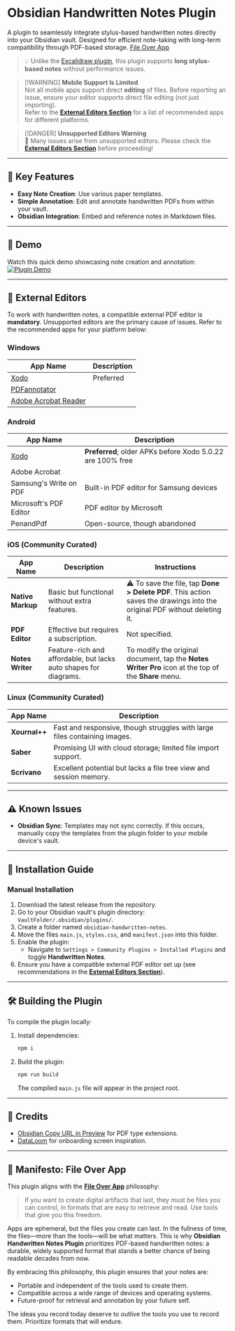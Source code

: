 # Obsidian Handwritten Notes Plugin

A plugin to seamlessly integrate stylus-based handwritten notes directly into your Obsidian vault. Designed for efficient note-taking with long-term compatibility through PDF-based storage. [File Over App](https://github.com/FBarrca/obsidian-handwritten-notes/blob/master/README.md#-manifesto-file-over-app)

> 💡 Unlike the [Excalidraw plugin](https://github.com/zsviczian/obsidian-excalidraw-plugin), this plugin supports **long stylus-based notes** without performance issues.

> [!WARNING] **Mobile Support Is Limited**  
> Not all mobile apps support direct **editing** of files. Before reporting an issue, ensure your editor supports direct file editing (not just importing).  
> Refer to the [**External Editors Section**](https://github.com/FBarrca/obsidian-handwritten-notes/blob/master/README.md#-external-editors) for a list of recommended apps for different platforms.

> [!DANGER] **Unsupported Editors Warning**  
> 🚨 Many issues arise from unsupported editors. Please check the [**External Editors Section**](https://github.com/FBarrca/obsidian-handwritten-notes/blob/master/README.md#-external-editors) before proceeding!

---

## 🌟 Key Features

- **Easy Note Creation**: Use various paper templates.
- **Simple Annotation**: Edit and annotate handwritten PDFs from within your vault.
- **Obsidian Integration**: Embed and reference notes in Markdown files.

---

## 🎥 Demo

Watch this quick demo showcasing note creation and annotation:  
[![Plugin Demo](https://img.youtube.com/vi/dkdKeCJzVQA/default.jpg)](https://youtu.be/dkdKeCJzVQA)

---

## 📂 External Editors

To work with handwritten notes, a compatible external PDF editor is **mandatory**. Unsupported editors are the primary cause of issues. Refer to the recommended apps for your platform below:

### **Windows**

|App Name|Description|
|---|---|
|[Xodo](https://www.xodo.com/app/)|Preferred|
|[PDFannotator](https://www.pdfannotator.com/en/)||
|[Adobe Acrobat Reader](https://acrobat.adobe.com/us/en/acrobat/pdf-reader.html)||

### **Android**

|App Name|Description|
|---|---|
|[Xodo](https://www.xodo.com/app/)|**Preferred**; older APKs before Xodo 5.0.22 are 100% free|
|Adobe Acrobat||
|Samsung's Write on PDF|Built-in PDF editor for Samsung devices|
|Microsoft's PDF Editor|PDF editor by Microsoft|
|PenandPdf|Open-source, though abandoned|

### **iOS (Community Curated)**

|App Name|Description|Instructions|
|---|---|---|
|**Native Markup**|Basic but functional without extra features.|⚠️ To save the file, tap **Done > Delete PDF**. This action saves the drawings into the original PDF without deleting it.|
|**PDF Editor**|Effective but requires a subscription.|Not specified.|
|**Notes Writer**|Feature-rich and affordable, but lacks auto shapes for diagrams.|To modify the original document, tap the **Notes Writer Pro** icon at the top of the **Share** menu.|

### **Linux (Community Curated)**

|App Name|Description|
|---|---|
|**Xournal++**|Fast and responsive, though struggles with large files containing images.|
|**Saber**|Promising UI with cloud storage; limited file import support.|
|**Scrivano**|Excellent potential but lacks a file tree view and session memory.|

---

## ⚠️ Known Issues

- **Obsidian Sync**: Templates may not sync correctly. If this occurs, manually copy the templates from the plugin folder to your mobile device's vault.

---

## 🔧 Installation Guide

### **Manual Installation**

1. Download the latest release from the repository.
2. Go to your Obsidian vault's plugin directory: `VaultFolder/.obsidian/plugins/`.
3. Create a folder named `obsidian-handwritten-notes`.
4. Move the files `main.js`, `styles.css`, and `manifest.json` into this folder.
5. Enable the plugin:
    - Navigate to `Settings > Community Plugins > Installed Plugins` and toggle **Handwritten Notes**.
6. Ensure you have a compatible external PDF editor set up (see recommendations in the [**External Editors Section**](https://github.com/FBarrca/obsidian-handwritten-notes/blob/master/README.md#-external-editors)).

---

## 🛠️ Building the Plugin

To compile the plugin locally:

1. Install dependencies:
    
    ```bash
    npm i
    ```
    
2. Build the plugin:
    
    ```bash
    npm run build
    ```
    
    The compiled `main.js` file will appear in the project root.
    

---

## 🙏 Credits

- [Obsidian Copy URL in Preview](https://github.com/NomarCub/obsidian-copy-url-in-preview) for PDF type extensions.
- [DataLoom](https://github.com/trey-wallis/obsidian-dataloom) for onboarding screen inspiration.

---

## 📜 Manifesto: File Over App

This plugin aligns with the [**File Over App**](https://stephango.com/file-over-app) philosophy:

> If you want to create digital artifacts that last, they must be files you can control, in formats that are easy to retrieve and read. Use tools that give you this freedom.

Apps are ephemeral, but the files you create can last. In the fullness of time, the files—more than the tools—will be what matters. This is why **Obsidian Handwritten Notes Plugin** prioritizes PDF-based handwritten notes: a durable, widely supported format that stands a better chance of being readable decades from now.

By embracing this philosophy, this plugin ensures that your notes are:

- Portable and independent of the tools used to create them.
- Compatible across a wide range of devices and operating systems.
- Future-proof for retrieval and annotation by your future self.

The ideas you record today deserve to outlive the tools you use to record them. Prioritize formats that will endure.
